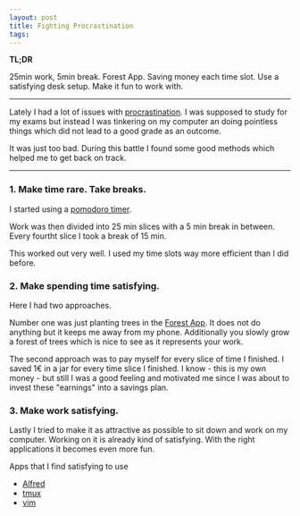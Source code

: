 ```yaml
---
layout: post
title: Fighting Procrastination 
tags: 
---
```


**TL;DR**

25min work, 5min break.
Forest App. Saving money each time slot.
Use a satisfying desk setup. Make it fun to work with.

--- 

Lately I had a lot of issues with [procrastination](https://en.wikipedia.org/wiki/Procrastination).
I was supposed to study for my exams but instead I was tinkering on my computer an doing pointless things which did not lead to a good grade as an outcome.

It was just too bad. During this battle I found some good methods which helped me to get back on track.

---
### 1. Make time rare. Take breaks.

I started using a [pomodoro timer](https://en.wikipedia.org/wiki/Pomodoro_Technique).

Work was then divided into 25 min slices with a 5 min break in between. Every fourtht slice I took a break of 15 min.

This worked out very well. I used my time slots way more efficient than I did before.

### 2. Make spending time satisfying.

Here I had two approaches. 

Number one was just planting trees in the [Forest App](https://www.forestapp.cc). It does not do anything but it keeps me away from my phone.
Additionally you slowly grow a forest of trees which is nice to see as it represents your work.

The second approach was to pay myself for every slice of time I finished. 
I saved 1€ in a jar for every time slice I finished. I know - this is my own money - but still 
I was a good feeling and motivated me since I was about to invest these "earnings" into a savings plan.

### 3. Make work satisfying.

Lastly I tried to make it as attractive as possible to sit down and work on my computer.
Working on it is already kind of satisfying. With the right applications it becomes even more fun.

Apps that I find satisfying to use
- [Alfred](https://www.alfredapp.com)
- [tmux](https://github.com/tmux/tmux/wiki)
- [vim](https://en.wikipedia.org/wiki/Vim_(text_editor))
